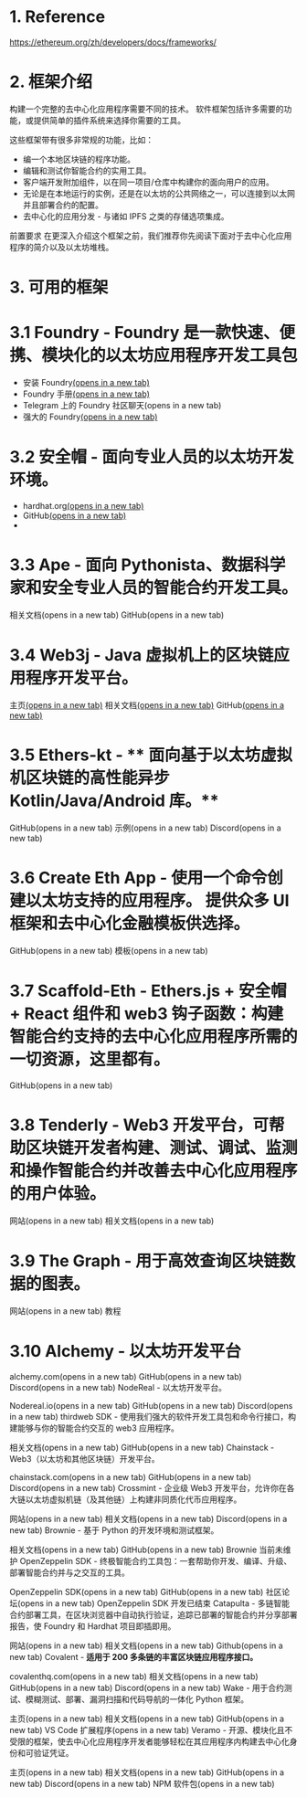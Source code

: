 # 1. Reference
https://ethereum.org/zh/developers/docs/frameworks/


# 2. 框架介绍
构建一个完整的去中心化应用程序需要不同的技术。 
软件框架包括许多需要的功能，或提供简单的插件系统来选择你需要的工具。

这些框架带有很多非常规的功能，比如：

- 编一个本地区块链的程序功能。
- 编辑和测试你智能合约的实用工具。
- 客户端开发附加组件，以在同一项目/仓库中构建你的面向用户的应用。
- 无论是在本地运行的实例，还是在以太坊的公共网络之一，可以连接到以太网并且部署合约的配置。
- 去中心化的应用分发 - 与诸如 IPFS 之类的存储选项集成。

前置要求
在更深入介绍这个框架之前，我们推荐你先阅读下面对于去中心化应用程序的简介以及以太坊堆栈。


# 3. 可用的框架

# 3.1 Foundry - Foundry 是一款快速、便携、模块化的以太坊应用程序开发工具包

- 安装 Foundry[(opens in a new tab)](https://book.getfoundry.sh/)
- Foundry 手册[(opens in a new tab)](https://book.getfoundry.sh/)
- Telegram 上的 Foundry 社区聊天(opens in a new tab)
- 强大的 Foundry[(opens in a new tab)](https://github.com/crisgarner/awesome-foundry)

# 3.2 安全帽 - 面向专业人员的以太坊开发环境。

- hardhat.org[(opens in a new tab)](https://hardhat.org/)
- GitHub[(opens in a new tab)](https://github.com/nomiclabs/hardhat)
- 
# 3.3 Ape - 面向 Pythonista、数据科学家和安全专业人员的智能合约开发工具。

相关文档(opens in a new tab)
GitHub(opens in a new tab)

# 3.4 Web3j - Java 虚拟机上的区块链应用程序开发平台。

主页[(opens in a new tab)](https://www.web3labs.com/web3j-sdk)
相关文档[(opens in a new tab)](https://docs.web3j.io/)
GitHub[(opens in a new tab)](https://github.com/web3j/web3j)

# 3.5 Ethers-kt - ** 面向基于以太坊虚拟机区块链的高性能异步 Kotlin/Java/Android 库。**

GitHub(opens in a new tab)
示例(opens in a new tab)
Discord(opens in a new tab)

# 3.6 Create Eth App - 使用一个命令创建以太坊支持的应用程序。 提供众多 UI 框架和去中心化金融模板供选择。

GitHub(opens in a new tab)
模板(opens in a new tab)

# 3.7 Scaffold-Eth - Ethers.js + 安全帽 + React 组件和 web3 钩子函数：构建智能合约支持的去中心化应用程序所需的一切资源，这里都有。

GitHub(opens in a new tab)

# 3.8 Tenderly - Web3 开发平台，可帮助区块链开发者构建、测试、调试、监测和操作智能合约并改善去中心化应用程序的用户体验。

网站(opens in a new tab)
相关文档(opens in a new tab)

# 3.9 The Graph - 用于高效查询区块链数据的图表。

网站(opens in a new tab)
教程

# 3.10 Alchemy - 以太坊开发平台

alchemy.com(opens in a new tab)
GitHub(opens in a new tab)
Discord(opens in a new tab)
NodeReal - 以太坊开发平台。

Nodereal.io(opens in a new tab)
GitHub(opens in a new tab)
Discord(opens in a new tab)
thirdweb SDK - 使用我们强大的软件开发工具包和命令行接口，构建能够与你的智能合约交互的 web3 应用程序。

相关文档(opens in a new tab)
GitHub(opens in a new tab)
Chainstack - Web3（以太坊和其他区块链）开发平台。

chainstack.com(opens in a new tab)
GitHub(opens in a new tab)
Discord(opens in a new tab)
Crossmint - 企业级 Web3 开发平台，允许你在各大链以太坊虚拟机链（及其他链）上构建非同质化代币应用程序。

网站(opens in a new tab)
相关文档(opens in a new tab)
Discord(opens in a new tab)
Brownie - 基于 Python 的开发环境和测试框架。

相关文档(opens in a new tab)
GitHub(opens in a new tab)
Brownie 当前未维护
OpenZeppelin SDK - 终极智能合约工具包：一套帮助你开发、编译、升级、部署智能合约并与之交互的工具。

OpenZeppelin SDK(opens in a new tab)
GitHub(opens in a new tab)
社区论坛(opens in a new tab)
OpenZeppelin SDK 开发已结束
Catapulta - 多链智能合约部署工具，在区块浏览器中自动执行验证，追踪已部署的智能合约并分享部署报告，使 Foundry 和 Hardhat 项目即插即用。

网站(opens in a new tab)
相关文档(opens in a new tab)
Github(opens in a new tab)
Covalent - **适用于 200 多条链的丰富区块链应用程序接口。**

covalenthq.com(opens in a new tab)
相关文档(opens in a new tab)
GitHub(opens in a new tab)
Discord(opens in a new tab)
Wake - 用于合约测试、模糊测试、部署、漏洞扫描和代码导航的一体化 Python 框架。

主页(opens in a new tab)
相关文档(opens in a new tab)
GitHub(opens in a new tab)
VS Code 扩展程序(opens in a new tab)
Veramo - 开源、模块化且不受限的框架，使去中心化应用程序开发者能够轻松在其应用程序内构建去中心化身份和可验证凭证。

主页(opens in a new tab)
相关文档(opens in a new tab)
GitHub(opens in a new tab)
Discord(opens in a new tab)
NPM 软件包(opens in a new tab)


